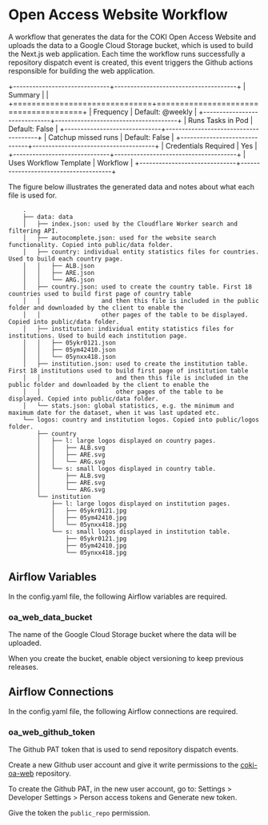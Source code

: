 # Open Access Website Workflow
A workflow that generates the data for the COKI Open Access Website and uploads the data to a Google Cloud Storage
bucket, which is used to build the Next.js web application. Each time the workflow runs successfully a repository 
dispatch event is created, this event triggers the Github actions responsible for building the web application.

+------------------------------+--------------------------------------+
| Summary                      |                                      |
+==============================+======================================+
| Frequency                    | Default: @weekly                     |
+------------------------------+--------------------------------------+
| Runs Tasks in Pod            | Default: False                       |
+------------------------------+--------------------------------------+
| Catchup missed runs          | Default: False                       |
+------------------------------+--------------------------------------+
| Credentials Required         | Yes                                  |
+------------------------------+--------------------------------------+
| Uses Workflow Template       | Workflow                             |
+------------------------------+--------------------------------------+

The figure below illustrates the generated data and notes about what each file is used for.
```
    .
    ├── data: data
    │   ├── index.json: used by the Cloudflare Worker search and filtering API.
    │   ├── autocomplete.json: used for the website search functionality. Copied into public/data folder.
    │   ├── country: individual entity statistics files for countries. Used to build each country page.
    │   │   ├── ALB.json
    │   │   ├── ARE.json
    │   │   └── ARG.json
    │   ├── country.json: used to create the country table. First 18 countries used to build first page of country table
    │   │                 and then this file is included in the public folder and downloaded by the client to enable the
    │   │                 other pages of the table to be displayed. Copied into public/data folder.
    │   ├── institution: individual entity statistics files for institutions. Used to build each institution page.
    │   │   ├── 05ykr0121.json
    │   │   ├── 05ym42410.json
    │   │   └── 05ynxx418.json
    │   ├── institution.json: used to create the institution table. First 18 institutions used to build first page of institution table
    │   │                     and then this file is included in the public folder and downloaded by the client to enable the
    │   │                     other pages of the table to be displayed. Copied into public/data folder.
    │   └── stats.json: global statistics, e.g. the minimum and maximum date for the dataset, when it was last updated etc.
    └── logos: country and institution logos. Copied into public/logos folder.
        ├── country
        │   ├── l: large logos displayed on country pages.
        │   │   ├── ALB.svg
        │   │   ├── ARE.svg
        │   │   └── ARG.svg
        │   └── s: small logos displayed in country table.
        │       ├── ALB.svg
        │       ├── ARE.svg
        │       └── ARG.svg
        └── institution
            ├── l: large logos displayed on institution pages.
            │   ├── 05ykr0121.jpg
            │   ├── 05ym42410.jpg
            │   └── 05ynxx418.jpg
            └── s: small logos displayed in institution table.
                ├── 05ykr0121.jpg
                ├── 05ym42410.jpg
                └── 05ynxx418.jpg
```

## Airflow Variables
In the config.yaml file, the following Airflow variables are required.

### oa_web_data_bucket
The name of the Google Cloud Storage bucket where the data will be uploaded.

When you create the bucket, enable object versioning to keep previous releases.

## Airflow Connections
In the config.yaml file, the following Airflow connections are required.

### oa_web_github_token
The Github PAT token that is used to send repository dispatch events.

Create a new Github user account and give it write permissions to the [coki-oa-web](https://github.com/The-Academic-Observatory/coki-oa-web)
repository.

To create the Github PAT, in the new user account, go to: Settings > Developer Settings > Person access tokens and Generate new token.

Give the token the `public_repo` permission.
